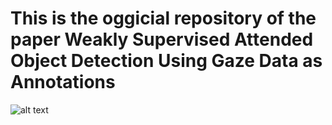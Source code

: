 # This is the oggicial repository of the paper Weakly Supervised Attended Object Detection Using Gaze Data as Annotations


![alt text](./full_metod.gif)
